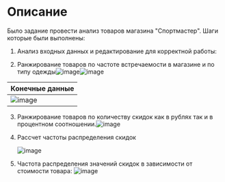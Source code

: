 # Описание
Было задание провести анализ товаров магазина "Спортмастер".
Шаги которые были выполнены:
1. Анализ входных данных и редактирование для корректной работы:

2. Ранжирование товаров по частоте встречаемости в магазине и по типу одежды![image](https://user-images.githubusercontent.com/105629156/183865379-e5b88df8-c876-4508-b1d2-5b5d27b8e3f8.png)![image](https://user-images.githubusercontent.com/105629156/183865525-922739e8-f967-4cb8-9138-89b2518d8bbe.png)

| Конечные данные                                                                                                 |
| --------------------------------------------------------------------------------------------------------------- |
| ![image](https://user-images.githubusercontent.com/105629156/183864717-78721e16-6f8a-4ccf-add4-dcad37172491.png)       |

3. Ранжирование товаров по количеству скидок как в рублях так и в процентном соотношении.![image](https://user-images.githubusercontent.com/105629156/183866146-e9799760-e467-445c-8354-62ca36f126a1.png)

4. Рассчет частоты распределения скидок

   ![image](https://user-images.githubusercontent.com/105629156/183866292-10a8f47a-0eef-479a-ba4a-758b382cd5a9.png)
5. Частота распределения значений скидок в зависимости от стоимости товара:
![image](https://user-images.githubusercontent.com/105629156/183866324-208fe92e-0bcd-4a78-9067-e5f9ae3e91eb.png)
